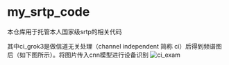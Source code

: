 # my_srtp_code
本仓库用于托管本人国家级srtp的相关代码

其中ci_grok3是做信道无关处理（channel independent 简称 ci）后得到频谱图后（如下图所示）。将图片传入cnn模型进行设备识别
![ci_exam](https://github.com/user-attachments/assets/a0babffa-058c-4514-93ea-0c5e06e30de1)

